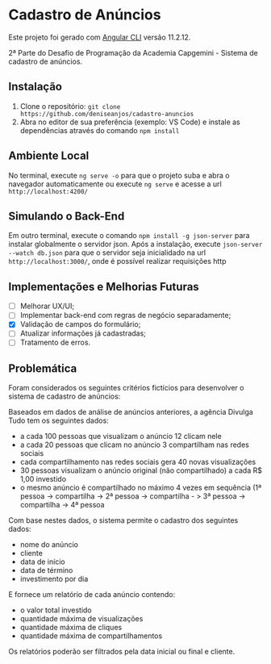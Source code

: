# Cadastro de Anúncios

Este projeto foi gerado com [Angular CLI](https://github.com/angular/angular-cli) versão 11.2.12.

2ª Parte do Desafio de Programação da Academia Capgemini - Sistema de cadastro de anúncios.

## Instalação

1. Clone o repositório: `git clone https://github.com/deniseanjos/cadastro-anuncios`
2. Abra no editor de sua preferência (exemplo: VS Code) e instale as dependências através do comando `npm install`

## Ambiente Local

No terminal, execute `ng serve -o` para que o projeto suba e abra o navegador automaticamente ou execute `ng serve` e acesse a url `http://localhost:4200/`

## Simulando o Back-End

Em outro terminal, execute o comando `npm install -g json-server` para instalar globalmente o servidor json. Após a instalação, execute `json-server --watch db.json` para que o servidor seja inicialidado na url `http://localhost:3000/`, onde é possível realizar requisições http

## Implementações e Melhorias Futuras

- [ ] Melhorar UX/UI;
- [ ] Implementar back-end com regras de negócio separadamente;
- [x] Validação de campos do formulário;
- [ ] Atualizar informações já cadastradas;
- [ ] Tratamento de erros.

## Problemática

Foram considerados os seguintes critérios fictícios para desenvolver o sistema de cadastro de anúncios:

Baseados em dados de análise de anúncios anteriores, a agência Divulga Tudo tem os seguintes dados:

- a cada 100 pessoas que visualizam o anúncio 12 clicam nele
- a cada 20 pessoas que clicam no anúncio 3 compartilham nas redes sociais
- cada compartilhamento nas redes sociais gera 40 novas visualizações
- 30 pessoas visualizam o anúncio original (não compartilhado) a cada R$ 1,00 investido
- o mesmo anúncio é compartilhado no máximo 4 vezes em sequência (1ª pessoa -> compartilha -> 2ª pessoa -> compartilha - > 3ª pessoa -> compartilha -> 4ª pessoa

Com base nestes dados, o sistema permite o cadastro dos seguintes dados:
- nome do anúncio
- cliente
- data de início
- data de término
- investimento por dia

E fornece um relatório de cada anúncio contendo:
- o valor total investido
- quantidade máxima de visualizações
- quantidade máxima de cliques
- quantidade máxima de compartilhamentos

Os relatórios poderão ser filtrados pela data inicial ou final e cliente.
